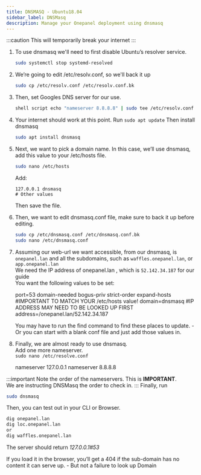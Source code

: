 ```yaml
---
title: DNSMASQ - Ubuntu18.04
sidebar_label: DNSMasq
description: Manage your Onepanel deployment using dnsmasq
---
```


:::caution
This will temporarily break your internet
:::

1. To use dnsmasq we'll need to first disable Ubuntu’s resolver service.
    ```bash
    sudo systemctl stop systemd-resolved
    ```
2. We’re going to edit /etc/resolv.conf, so we'll back it up
    ```bash
    sudo cp /etc/resolv.conf /etc/resolv.conf.bk
    ```
3. Then, set Googles DNS server for our use.
    ```bash
    shell script echo "nameserver 8.8.8.8" | sudo tee /etc/resolv.conf
    ```
4. Your internet should work at this point. Run `sudo apt update` Then install dnsmasq
    ```bash
    sudo apt install dnsmasq
    ```
5. Next, we want to pick a domain name. In this case, we’ll use dnsmasq, add this value to your /etc/hosts file.
    ```bash
    sudo nano /etc/hosts
    ```
   Add:
    ```
    127.0.0.1 dnsmasq
    # Other values
    ```
   Then save the file.
6. Then, we want to edit dnsmasq.conf file, make sure to back it up before editing.
    ```bash
    sudo cp /etc/dnsmasq.conf /etc/dnsmasq.conf.bk
    sudo nano /etc/dnsmasq.conf
    ```
7. Assuming our web-url we want accessible, from our dnsmasq, is `onepanel.lan` and all the subdomains, such as `waffles.onepanel.lan`, or `app.onepanel.lan`  
We need the IP address of onepanel.lan , which is `52.142.34.187` for our guide  
You want the following values to be set:

    port=53
    domain-needed
    bogus-priv
    strict-order
    expand-hosts
    #IMPORTANT TO MATCH YOUR /etc/hosts value!
    domain=dnsmasq
    #IP ADDRESS MAY NEED TO BE LOOKED UP FIRST
    address=/onepanel.lan/52.142.34.187
    
   You may have to run the find command to find these places to update. - Or you can start with a blank conf file and just add those values in.

8. Finally, we are almost ready to use dnsmasq.  
Add one more nameserver.  
`sudo nano /etc/resolve.conf`

    nameserver 127.0.0.1
    nameserver 8.8.8.8  
    
:::important
Note the order of the nameservers. This is **IMPORTANT**.  
We are instructing DNSMasq the order to check in.
:::
Finally, run 
```bash
sudo dnsmasq
```
Then, you can test out in your CLI or Browser. 
```bash
dig onepanel.lan
dig loc.onepanel.lan 
or
dig waffles.onepanel.lan  
```
The server should return *127.0.0.1#53*  

If you load it in the browser, you’ll get a 404 if the sub-domain has no content it can serve up. - But not a failure to look up Domain
